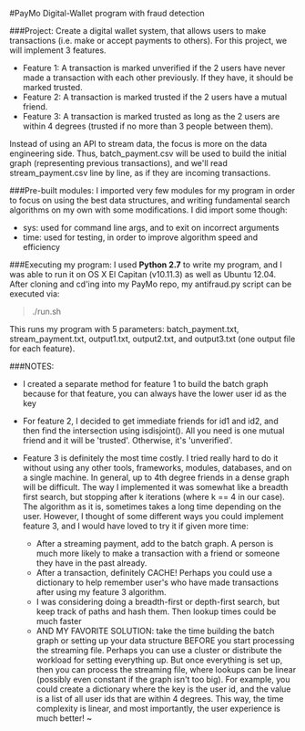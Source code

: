 #PayMo
Digital-Wallet program with fraud detection

###Project:
Create a digital wallet system, that allows users to make transactions (i.e.
make or accept payments to others).  For this project, we will implement 3
features.
* Feature 1: A transaction is marked unverified if the 2 users have never
made a transaction with each other previously.  If they have, it should
be marked trusted.
* Feature 2: A transaction is marked trusted if the 2 users have a mutual
friend.
* Feature 3: A transaction is marked trusted as long as the 2 users are
within 4 degrees (trusted if no more than 3 people between them).

Instead of using an API to stream data, the focus is more on the data
engineering side.  Thus, batch_payment.csv will be used to build the
initial graph (representing previous transactions), and we'll read
stream_payment.csv line by line, as if they are incoming transactions.


###Pre-built modules:
I imported very few modules for my program in order to focus on using the
best data structures, and writing fundamental search algorithms on my own
with some modifications.  I did import some though:

* sys: used for command line args, and to exit on incorrect arguments
* time: used for testing, in order to improve algorithm speed and efficiency

###Executing my program:
I used **Python 2.7** to write my program, and I was able to run it on 
OS X El Capitan (v10.11.3) as well as Ubuntu 12.04.  After cloning and
cd'ing into my PayMo repo, my antifraud.py script can be executed via:

> ./run.sh

This runs my program with 5 parameters: batch_payment.txt, stream_payment.txt,
output1.txt, output2.txt, and output3.txt  (one output file for each feature).


###NOTES:
* I created a separate method for feature 1 to build the batch graph because
for that feature, you can always have the lower user id as the key

* For feature 2, I decided to get immediate friends for id1 and id2, and 
then find the intersection using isdisjoint().  All you need is one mutual
friend and it will be 'trusted'.  Otherwise, it's 'unverified'.

* Feature 3 is definitely the most time costly.  I tried really hard to do
it without using any other tools, frameworks, modules, databases, and on a
single machine.  In general, up to 4th degree friends in a dense graph 
will be difficult.  The way I implemented it was somewhat like a breadth
first search, but stopping after k iterations (where k == 4 in our case).
The algorithm as it is, sometimes takes a long time depending on the user.
However, I thought of some different ways you could implement feature 3,
and I would have loved to try it if given more time:
    * After a streaming payment, add to the batch graph.  A person is
much more likely to make a transaction with a friend or someone they have
in the past already.
    * After a transaction, definitely CACHE!  Perhaps you could use a 
dictionary to help remember user's who have made transactions after using
my feature 3 algorithm.
    * I was considering doing a breadth-first or depth-first search, but
keep track of paths and hash them.  Then lookup times could be much faster
    * AND MY FAVORITE SOLUTION: take the time building the batch graph
or setting up your data structure BEFORE you start processing the streaming
file.  Perhaps you can use a cluster or distribute the workload for setting
everything up.  But once everything is set up, then you can process the 
streaming file, where lookups can be linear (possibly even constant if the
graph isn't too big).  For example, you could create a dictionary where the
key is the user id, and the value is a list of all user ids that are within
4 degrees.  This way, the time complexity is linear, and most importantly,
the user experience is much better!
~
